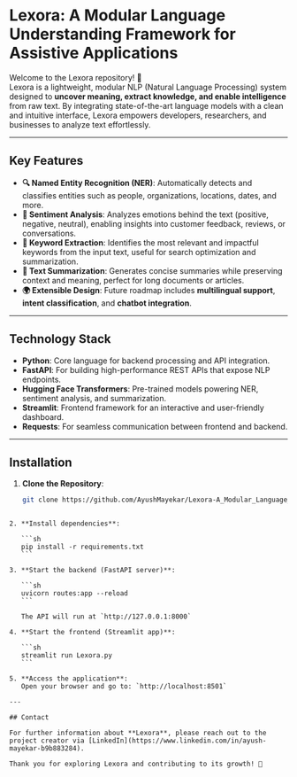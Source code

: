 # Lexora: A Modular Language Understanding Framework for Assistive Applications

Welcome to the Lexora repository! 🚀  
Lexora is a lightweight, modular NLP (Natural Language Processing) system designed to **uncover meaning, extract knowledge, and enable intelligence** from raw text. By integrating state-of-the-art language models with a clean and intuitive interface, Lexora empowers developers, researchers, and businesses to analyze text effortlessly.

---

## Key Features

- **🔍 Named Entity Recognition (NER)**: Automatically detects and classifies entities such as people, organizations, locations, dates, and more.
- **🧠 Sentiment Analysis**: Analyzes emotions behind the text (positive, negative, neutral), enabling insights into customer feedback, reviews, or conversations.
- **📌 Keyword Extraction**: Identifies the most relevant and impactful keywords from the input text, useful for search optimization and summarization.
- **📝 Text Summarization**: Generates concise summaries while preserving context and meaning, perfect for long documents or articles.
- **🌍 Extensible Design**: Future roadmap includes **multilingual support**, **intent classification**, and **chatbot integration**.

---

## Technology Stack

- **Python**: Core language for backend processing and API integration.
- **FastAPI**: For building high-performance REST APIs that expose NLP endpoints.
- **Hugging Face Transformers**: Pre-trained models powering NER, sentiment analysis, and summarization.
- **Streamlit**: Frontend framework for an interactive and user-friendly dashboard.
- **Requests**: For seamless communication between frontend and backend.

---

## Installation

1. **Clone the Repository**:

   ```sh
   git clone https://github.com/AyushMayekar/Lexora-A_Modular_Language_Understanding_Framework_for_Assistive_Applications
````

2. **Install dependencies**:

   ```sh
   pip install -r requirements.txt
   ```

3. **Start the backend (FastAPI server)**:

   ```sh
   uvicorn routes:app --reload
   ```

   The API will run at `http://127.0.0.1:8000`

4. **Start the frontend (Streamlit app)**:

   ```sh
   streamlit run Lexora.py
   ```

5. **Access the application**:
   Open your browser and go to: `http://localhost:8501`

---

## Contact

For further information about **Lexora**, please reach out to the project creator via [LinkedIn](https://www.linkedin.com/in/ayush-mayekar-b9b883284).

Thank you for exploring Lexora and contributing to its growth! 🤝
